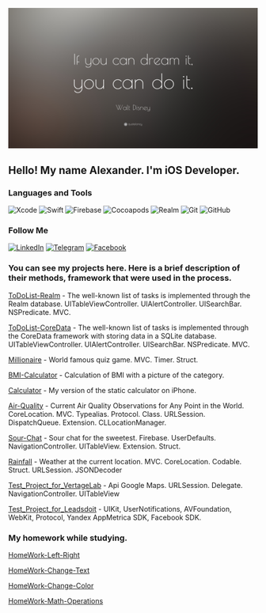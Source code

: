 [![Header](https://github.com/gwair1989/gwair1989/blob/main/Assets/Quotefancy-22528-3840x2160.png)](https://github.com/gwair1989)

## Hello! My name Alexander. I'm iOS Developer.

### Languages and Tools

![Xcode](https://img.shields.io/badge/-Xcode-090909?style=for-the-badge&logo=xcode)
![Swift](https://img.shields.io/badge/-Swift-090909?style=for-the-badge&logo=swift)
![Firebase](https://img.shields.io/badge/-firebase-090909?style=for-the-badge&logo=Firebase)
![Cocoapods](https://img.shields.io/badge/-Cocoapods-090909?style=for-the-badge&logo=Cocoapods)
![Realm](https://img.shields.io/badge/-Realm-090909?style=for-the-badge&logo=Realm)
![Git](https://img.shields.io/badge/-Git-090909?style=for-the-badge&logo=Git)
![GitHub](https://img.shields.io/badge/-GitHub-090909?style=for-the-badge&logo=GitHub)

### Follow Me

[![LinkedIn](https://img.shields.io/badge/-LinkedIn-090909?style=for-the-badge&logo=LinkedIn)](https://www.linkedin.com/in/gwair)
[![Telegram](https://img.shields.io/badge/-Telegram-090909?style=for-the-badge&logo=Telegram)](https://t.me/gwair)
[![Facebook](https://img.shields.io/badge/-Facebook-090909?style=for-the-badge&logo=Facebook)](https://www.facebook.com/alexander.halypa/)

### You can see my projects here. Here is a brief description of their methods, framework that were used in the process.

[ToDoList-Realm](https://github.com/gwair1989/ToDoList_Realm/tree/main/ToDoList) - The well-known list of tasks is implemented through the Realm database. UITableViewController. UIAlertController. UISearchBar. NSPredicate. MVC.

[ToDoList-CoreData](https://github.com/gwair1989/ToDoList-CoreData) - The well-known list of tasks is implemented through the CoreData framework with storing data in a SQLite database. 
UITableViewController. UIAlertController. UISearchBar. NSPredicate. MVC.

[Millionaire](https://github.com/gwair1989/Millionaire) - World famous quiz game. MVC. Timer. Struct. 

[BMI-Calculator](https://github.com/gwair1989/BMI-Calculator) - Calculation of BMI with a picture of the category.

[Calculator](https://github.com/gwair1989/Calculator) - My version of the static calculator on iPhone. 

[Air-Quality](https://github.com/gwair1989/Air-Quality) - Current Air Quality Observations for Any Point in the World. CoreLocation. МVC. Typealias. Protocol. Class. URLSession. DispatchQueue. Extension. CLLocationManager. 

[Sour-Chat](https://github.com/gwair1989/Sour-Chat) - Sour chat for the sweetest. Firebase. UserDefaults. NavigationController. UITableView. Extension. Struct.

[Rainfall](https://github.com/gwair1989/Rainfall) - Weather at the current location. MVC. CoreLocation. Codable. Struct. URLSession. JSONDecoder

[Test_Project_for_VertageLab](https://github.com/gwair1989/Test_Project_for_VertageLab) -  Api Google Maps. URLSession. Delegate. NavigationController. UITableView

[Test_Project_for_Leadsdoit](https://github.com/gwair1989/Test_Project_for_Leadsdoit) -  UIKit, UserNotifications, AVFoundation, WebKit, Protocol, Yandex AppMetrica SDK, Facebook SDK.



### My homework while studying.
[HomeWork-Left-Right](https://github.com/gwair1989/HomeWork-Left-Right)

[HomeWork-Change-Text](https://github.com/gwair1989/HomeWork-Change-Text)

[HomeWork-Change-Color](https://github.com/gwair1989/HomeWork-Change-Color)

[HomeWork-Math-Operations](https://github.com/gwair1989/HomeWork-Math-Operations)


